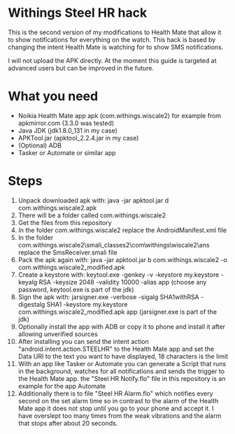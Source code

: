 # Withings Steel HR hack

This is the second version of my modifications to Health Mate that allow it to show notifications for everything on the watch. This hack is based by changing the intent Health Mate is watching for to show SMS notifications.

I will not upload the APK directly. At the moment this guide is targeted at advanced users but can be improved in the future.

# What you need

* Noikia Health Mate app apk (com.withings.wiscale2) for example from apkmirror.com (3.3.0 was tested)
* Java JDK (jdk1.8.0_131 in my case)
* APKTool.jar (apktool_2.2.4.jar in my case)
* (Optional) ADB
* Tasker or Automate or similar app

# Steps

1. Unpack downloaded apk with: java -jar apktool.jar d com.withings.wiscale2.apk
2. There will be a folder called com.withings.wiscale2
3. Get the files from this repository
4. In the folder com.withings.wiscale2 replace the AndroidManifest.xml file
5. In the folder com.withings.wiscale2\smali_classes2\com\withings\wiscale2\ans replace the SmsReceiver.smali file
6. Pack the apk again with: java -jar apktool.jar b com.withings.wiscale2 -o com.withings.wiscale2_modified.apk
7. Create a keystore with: keytool.exe -genkey -v -keystore my.keystore -keyalg RSA -keysize 2048 -validity 10000 -alias app (choose any password, keytool.exe is part of the jdk)
8. Sign the apk with: jarsigner.exe -verbose -sigalg SHA1withRSA -digestalg SHA1 -keystore my.keystore com.withings.wiscale2_modified.apk app (jarsigner.exe is part of the jdk)
9. Optionally install the app with ADB or copy it to phone and install it after allowing unverified sources
10. After installing you can send the intent action "android.intent.action.STEELHR" to the Health Mate app and set the Data URI to the text you want to have displayed, 18 characters is the limit
11. With an app like Tasker or Automate you can generate a Script that runs in the background, watches for all notifications and sends the trigger to the Health Mate app. the "Steel HR Notify.flo" file in this repository is an example for the app Automate
12. Additionally there is to file "Steel HR Alarm.flo" which notifies every second on the set alarm time so in contrast to the alarm of the Health Mate app it does not stop until you go to your phone and accept it. I have overslept too many times from the weak vibrations and the alarm that stops after about 20 seconds.
